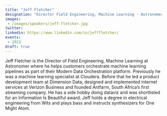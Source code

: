 ```yaml
---
title: "Jeff Fletcher"
designation: "Director Field Engineering, Machine Learning - Astronomer"
images:
 - /images/speakers/jeff-fletcher.jpg
twitter: 
linkedin: https://www.linkedin.com/in/jefffletcher/
events:
 - 2023
draft: true 
---
```


Jeff Fletcher is the Director of Field Engineering, Machine Learning at Astronomer where he helps customers orchestrate machine learning pipelines as part of their Modern Data Orchestration platform. Previously he was a machine learning specialist at Cloudera. Before that he led a product development team at Dimension Data, designed and implemented internet services at Verizon Business and founded Antfarm, South Africa’s first streaming company. He has a side hobby doing dataviz and was shortlisted for an Information Is Beautiful award. Jeff holds a degree in electrical engineering from Wits and plays bass and instructs synthesizers for One Might Atom.